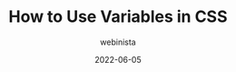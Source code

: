 ---
author: webinista
date: 2022-06-05
permalink: false
publisher: sitepointdotcom
tags:
  - css
  - custom-properties
target_url: https://www.sitepoint.com/how-to-use-variables-in-css/
title: How to Use Variables in CSS
---